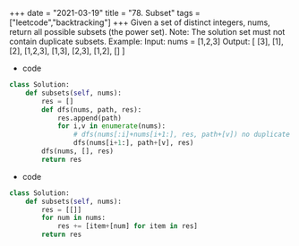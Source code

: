 +++
date = "2021-03-19"
title = "78. Subset"
tags = ["leetcode","backtracking"]
+++
Given a set of distinct integers, nums, return all possible subsets (the power set).
Note: The solution set must not contain duplicate subsets.
Example:
Input: nums = [1,2,3] Output: [ [3],   [1],   [2],   [1,2,3],   [1,3],   [2,3],   [1,2],   [] ]

- code
```py
class Solution:
    def subsets(self, nums):
        res = []
        def dfs(nums, path, res):
            res.append(path)
            for i,v in enumerate(nums):
                # dfs(nums[:i]+nums[i+1:], res, path+[v]) no duplicate
                dfs(nums[i+1:], path+[v], res)
        dfs(nums, [], res)
        return res

```
- code
```py
class Solution:
    def subsets(self, nums):
        res = [[]]
        for num in nums:
            res += [item+[num] for item in res]
        return res
```
